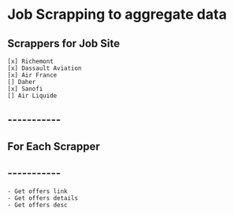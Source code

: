 # Job Scrapping to aggregate data
## Scrappers for Job Site

	[x] Richemont
	[x] Dassault Aviation
	[x] Air France
	[] Daher
	[x] Sanofi
	[] Air Liquide

## -----------
## For Each Scrapper
## -----------

	- Get offers link
	- Get offers details
	- Get offers desc